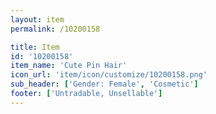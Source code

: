 ```yaml
---
layout: item
permalink: /10200158

title: Item
id: '10200158'
item_name: 'Cute Pin Hair'
icon_url: 'item/icon/customize/10200158.png'
sub_header: ['Gender: Female', 'Cosmetic']
footer: ['Untradable, Unsellable']
---
```

